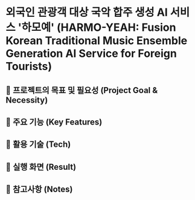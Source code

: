 # 외국인 관광객 대상 국악 합주 생성 AI 서비스 '하모예' (HARMO-YEAH: Fusion Korean Traditional Music Ensemble Generation AI Service for Foreign Tourists)





## :pushpin: 프로젝트의 목표 및 필요성 (Project Goal & Necessity)


## :pushpin: 주요 기능 (Key Features)


## :pushpin: 활용 기술 (Tech)


## :pushpin: 실행 화면 (Result)


## :pushpin: 참고사항 (Notes)



